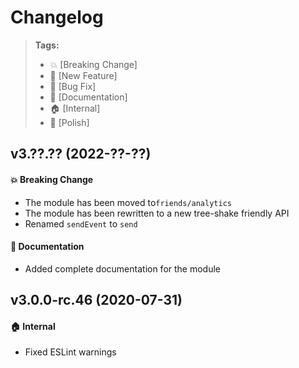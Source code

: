 Changelog
=========

> **Tags:**
> - :boom:       [Breaking Change]
> - :rocket:     [New Feature]
> - :bug:        [Bug Fix]
> - :memo:       [Documentation]
> - :house:      [Internal]
> - :nail_care:  [Polish]

## v3.??.?? (2022-??-??)

#### :boom: Breaking Change

* The module has been moved to`friends/analytics`
* The module has been rewritten to a new tree-shake friendly API
* Renamed `sendEvent` to `send`

#### :memo: Documentation

* Added complete documentation for the module

## v3.0.0-rc.46 (2020-07-31)

#### :house: Internal

* Fixed ESLint warnings
